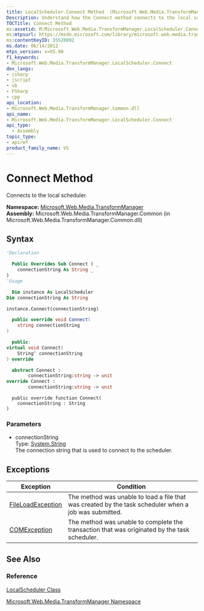 ```yaml
---
title: LocalScheduler.Connect Method  (Microsoft.Web.Media.TransformManager)
Description: Understand how the Connect method connects to the local scheduler.
TOCTitle: Connect Method
ms:assetid: M:Microsoft.Web.Media.TransformManager.LocalScheduler.Connect(System.String)
ms:mtpsurl: https://msdn.microsoft.com/library/microsoft.web.media.transformmanager.localscheduler.connect(v=VS.90)
ms:contentKeyID: 35520892
ms.date: 06/14/2012
mtps_version: v=VS.90
f1_keywords:
- Microsoft.Web.Media.TransformManager.LocalScheduler.Connect
dev_langs:
- csharp
- jscript
- vb
- FSharp
- cpp
api_location:
- Microsoft.Web.Media.TransformManager.Common.dll
api_name:
- Microsoft.Web.Media.TransformManager.LocalScheduler.Connect
api_type:
  - Assembly
topic_type:
- apiref
product_family_name: VS
---
```


# Connect Method

Connects to the local scheduler.

**Namespace:**  [Microsoft.Web.Media.TransformManager](microsoft-web-media-transformmanager-namespace.md)  
**Assembly:**  Microsoft.Web.Media.TransformManager.Common (in Microsoft.Web.Media.TransformManager.Common.dll)

## Syntax

```vb
'Declaration

  Public Overrides Sub Connect ( _
    connectionString As String _
)
'Usage

  Dim instance As LocalScheduler
Dim connectionString As String

instance.Connect(connectionString)
```

```csharp
  public override void Connect(
    string connectionString
)
```

```cpp
  public:
virtual void Connect(
    String^ connectionString
) override
```

``` fsharp
  abstract Connect : 
        connectionString:string -> unit 
override Connect : 
        connectionString:string -> unit 
```

```jscript
  public override function Connect(
    connectionString : String
)
```

### Parameters

  - connectionString  
    Type: [System.String](https://msdn.microsoft.com/library/s1wwdcbf)  
    The connection string that is used to connect to the scheduler.  

## Exceptions

|Exception|Condition|
|--- |--- |
|[FileLoadException](https://msdn.microsoft.com/library/99akez90)|The method was unable to load a file that was created by the task scheduler when a job was submitted.|
|[COMException](https://msdn.microsoft.com/library/02hkayhc)|The method was unable to complete the transaction that was originated by the task scheduler.|

## See Also

### Reference

[LocalScheduler Class](localscheduler-class-microsoft-web-media-transformmanager.md)

[Microsoft.Web.Media.TransformManager Namespace](microsoft-web-media-transformmanager-namespace.md)

